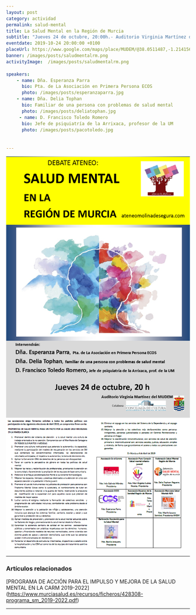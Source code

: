 ```yaml
---
layout: post
category: actividad
permalink: salud-mental
title: La Salud Mental en la Región de Murcia    
subtitle: "Jueves 24 de octubre, 20:00h.- Auditorio Virginia Martínez del MUDEM"
eventdate: 2019-10-24 20:00:00 +0100
placeUrl: https://www.google.com/maps/place/MUDEM/@38.0511487,-1.2141566,15z/data=!4m5!3m4!1s0x0:0xde6031502e1b4fbc!8m2!3d38.0511487!4d-1.2141566
banner: /images/posts/saludmentalrm.png
activityImage:  /images/posts/saludmentalrm.png  
     
speakers:  
    - name: Dña. Esperanza Parra 
      bio: Pta. de La Asociación en Primera Persona ECOS 
      photo: /images/posts/esperanzaparra.jpg 
    - name: Dña. Delia Tophan  
      bio: Familiar de una persona con problemas de salud mental  
      photo: /images/posts/deliatophan.jpg 
     - name: D. Francisco Toledo Romero   
      bio: Jefe de psiquiatría de la Arrixaca, profesor de la UM  
      photo: /images/posts/pacotoledo.jpg 


---
```


![cartel](/images/posts/saludmentalrm.png)  
![cartel](/images/posts/smmb1.png)  


***

### Artículos relacionados

[PROGRAMA DE ACCIÓN PARA EL IMPULSO Y MEJORA DE LA SALUD MENTAL EN LA CARM 2019-2022]  
(https://www.murciasalud.es/recursos/ficheros/428308-programa_sm_2019-2022.pdf)

***



